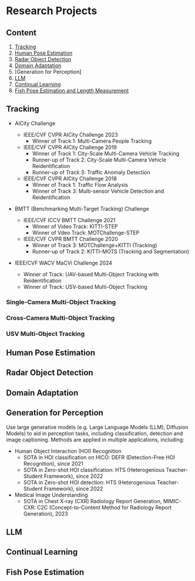 # Research Projects
## Content
1. [Tracking](#tracking)
2. [Human Pose Estimation](#human-pose-estimation)
3. [Radar Object Detection](#radar-object-detection)
4. [Domain Adaptation](#domain-adaptation)
5. [Generation for Perception]
6. [LLM](#llm)
7. [Continual Learning](#continual-learning)
8. [Fish Pose Estimation and Length Measurement](#fish-pose-estimation)

## Tracking

- AICity Challenge
  - IEEE/CVF CVPR AICity Challenge 2023
    - Winner of Track 1: Multi-Camera People Tracking
  - IEEE/CVF CVPR AICity Challenge 2019
    - Winner of Track 1: City-Scale Multi-Camera Vehicle Tracking
    - Runner-up of Track 2: City-Scale Multi-Camera Vehicle Reidentification
    - Runner-up of Track 3: Traffic Anomaly Detection
  - IEEE/CVF CVPR AICity Challenge 2018
    - Winner of Track 1: Traffic Flow Analysis
    - Winner of Track 3: Multi-sensor Vehicle Detection and Reidentification

- BMTT (Benchmarking Multi-Target Tracking) Challenge 
  - IEEE/CVF ICCV BMTT Challenge 2021
    - Winner of Video Track: KITTI-STEP
    - Winner of Vdeo Track: MOTChallenge-STEP
  - IEEE/CVF CVPR BMTT Challenge 2020
    - Winner of Track 3: MOTChallenge+KITTI (Tracking)
    - Runner-up of Track 2: KITTI-MOTS (Tracking and Segmentation)

- IEEE/CVF WACV MaCVi Challenge 2024
  - Winner of Track: UAV-based Multi-Object Tracking with Reidentification
  - Winner of Track: USV-based Multi-Object Tracking


### Single-Camera Multi-Object Tracking

### Cross-Camera Multi-Object Tracking

### USV Multi-Object Tracking

## Human Pose Estimation
## Radar Object Detection
## Domain Adaptation
## Generation for Perception
Use large generative models (e.g. Large Language Models (LLM), Diffusion Models) to aid in perception tasks, including classification, detection and image captioning. Methods are applied in multiple applications, including:
- Human Object Interaction (HOI) Recognition
  - SOTA in HOI classification on HICO: DEFR (Detection-Free HOI Recognition), since 2021
  - SOTA in Zero-shot HOI classification: HTS (Heterogenious Teacher-Student Framework), since 2022
  - SOTA in Zero-shot HOI detection: HTS (Heterogenious Teacher-Student Framework), since 2022
- Medical Image Understanding
  - SOTA in Chest X-ray (CXR) Radiology Report Generation, MIMIC-CXR: C2C (Concept-to-Content Method for Radiology Report Generation), 2023

## LLM

## Continual Learning

## Fish Pose Estimation
